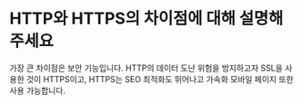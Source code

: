 # HTTP와 HTTPS의 차이점에 대해 설명해주세요

가장 큰 차이점은 보안 기능입니다. HTTP의 데이터 도난 위험을 방지하고자 SSL을 사용한 것이 HTTPS이고, HTTPS는 SEO 최적화도 뛰어나고 가속화 모바일 페이지 또한 사용 가능합니다.